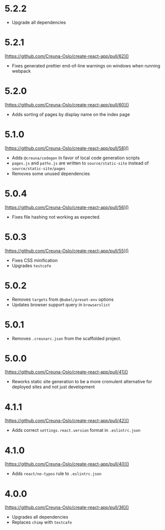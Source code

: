 # 5.2.2

- Upgrade all dependencies

# 5.2.1

[https://github.com/Creuna-Oslo/create-react-app/pull/62]()

- Fixes generated prettier end-of-line warnings on windows when running webpack

# 5.2.0

[https://github.com/Creuna-Oslo/create-react-app/pull/60]()

- Adds sorting of pages by display name on the index page

# 5.1.0

[https://github.com/Creuna-Oslo/create-react-app/pull/58]()

- Adds `@creuna/codegen` in favor of local code generation scripts
- `pages.js` and `paths.js` are written to `source/static-site` instead of `source/static-site/pages`
- Removes some unused dependencies

# 5.0.4

[https://github.com/Creuna-Oslo/create-react-app/pull/56]()

- Fixes file hashing not working as expected.

# 5.0.3

[https://github.com/Creuna-Oslo/create-react-app/pull/55]()

- Fixes CSS minification
- Upgrades `testcafe`

# 5.0.2

- Removes `targets` from `@babel/preset-env` options
- Updates browser support query in `browserslist`

# 5.0.1

- Removes `.creunarc.json` from the scaffolded project.

# 5.0.0

[https://github.com/Creuna-Oslo/create-react-app/pull/41]()

- Reworks static site generation to be a more cromulent alternative for deployed sites and not just development

# 4.1.1

[https://github.com/Creuna-Oslo/create-react-app/pull/42]()

- Adds correct `settings.react.version` format in `.eslintrc.json`

# 4.1.0

[https://github.com/Creuna-Oslo/create-react-app/pull/40]()

- Adds `react/no-typos` rule to `.eslintrc.json`

# 4.0.0

[https://github.com/Creuna-Oslo/create-react-app/pull/36]()

- Upgrades all dependencies
- Replaces `chimp` with `testcafe`
